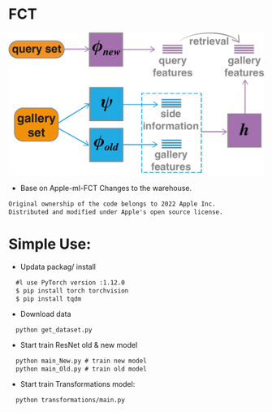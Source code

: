 # FCT
![logo-fct](fct_logo.png)
- Base on Apple-ml-FCT Changes to the warehouse.
```
Original ownership of the code belongs to 2022 Apple Inc.
Distributed and modified under Apple's open source license.
```
# Simple Use:
* Updata packag/ install
```
  #l use PyTorch version :1.12.0
  $ pip install torch torchvision
  $ pip install tqdm
```
* Download data
```
  python get_dataset.py
```
* Start train ResNet old & new model
```
  python main_New.py # train new model
  python main_Old.py # train old model
```
* Start train Transformations model:
```
  python transformations/main.py
```
